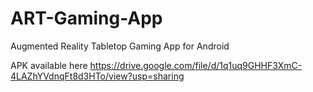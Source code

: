 # ART-Gaming-App
Augmented Reality Tabletop Gaming App for Android

APK available here https://drive.google.com/file/d/1q1uq9GHHF3XmC-4LAZhYVdnqFt8d3HTo/view?usp=sharing
